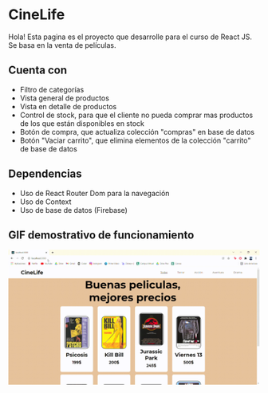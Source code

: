 # CineLife

Hola! Esta pagina es el proyecto que desarrolle para el curso de React JS. Se basa en la venta de películas. 


## Cuenta con

- Filtro de categorías
- Vista general de productos
- Vista en detalle de productos
- Control de stock, para que el cliente no pueda comprar mas productos de los que están disponibles en stock
- Botón de compra, que actualiza colección "compras" en base de datos
- Botón "Vaciar carrito", que elimina elementos de la colección "carrito" de base de datos

## Dependencias
- Uso de React Router Dom para la navegación
- Uso de Context
- Uso de base de datos (Firebase)			

## GIF demostrativo de funcionamiento
![AplicacionFuncionando](src\assets\img\pruebaGIF.gif)
